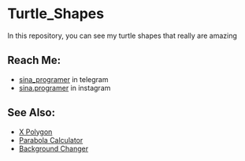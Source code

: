 # Turtle_Shapes
In this repository, you can see my turtle shapes that really are amazing

## **Reach Me:**
- [sina_programer](https://t.me/sina_programer) in telegram
- [sina.programer](https://www.instagram.com/sina.programer) in instagram

## **See Also:**
- [X Polygon](https://github.com/sina-programer/X_Polygon)
- [Parabola Calculator](https://github.com/sina-programer/Parabola_Calculator)
- [Background Changer](https://github.com/sina-programer/Background_Changer)
